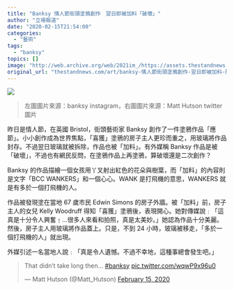 ```yaml
---
title: "Banksy 情人節街頭塗鴉創作　翌日即被加料「破壞」"
author: "立場報道"
date: "2020-02-15T21:54:00"
categories:
  - "藝術"
tags:
  - "banksy"
topics: []
image: "http://web.archive.org/web/2021im_/https://assets.thestandnews.com/media/photos/banksy-23_RWg4V_KY2oITL.png"
original_url: "thestandnews.com/art/banksy-情人節街頭塗鴉創作-翌日即被加料-破壞"
---
```

![](http://web.archive.org/web/2021im_/https://assets.thestandnews.com/media/photos/banksy-23_RWg4V_KY2oITL.png)
> 左圖圖片來源：banksy instagram，右圖圖片來源：Matt Hutson twitter 圖片

昨日是情人節，在英國 Bristol，街頭藝術家 Banksy 創作了一件塗鴉作品「應節」。小小創作成為世界焦點，「喜獲」塗鴉的房子主人更珍而重之，用玻璃將作品封存。不過翌日玻璃就被拆除，作品也被「加料」。有外媒稱 Banksy 作品是被「破壞」，不過也有網民反問，在塗鴉作品上再塗鴉，算破壞還是二次創作？

Banksy 的作品描繪一個女孩用丫叉射出紅色的花朵與樹葉，而「加料」的內容則是文字「BCC WANKERS」和一個心心。WANK 是打飛機的意思，WANKERS 就是有多於一個打飛機的人。

作品被發現塗在當地 67 歲市民 Edwin Simons 的房子外牆。被「加料」前，房子主人的女兒 Kelly Woodruff 得知「喜獲」塗鴉後，表現開心。她對傳媒說﹕「這真是十分令人興奮﹗...很多人來看和拍照，真是太美妙。」她認為作品十分美麗。然後，房子主人用玻璃將作品蓋上。只是，不到 24 小時，玻璃被移走，「多於一個打飛機的人」就出現。

外媒引述一名當地人說﹕「真是令人遺憾。不過不幸地，這種事總會發生吧。」

> That didn’t take long then... [#banksy](http://web.archive.org/web/20211229063705/https://twitter.com/hashtag/banksy?src=hash&ref_src=twsrc%5Etfw) [pic.twitter.com/wqwP9x96u0](http://web.archive.org/web/20211229063705/https://t.co/wqwP9x96u0)
> 
> — Matt Hutson (@Matt\_Hutson) [February 15, 2020](http://web.archive.org/web/20211229063705/https://twitter.com/Matt_Hutson/status/1228594017287462912?ref_src=twsrc%5Etfw)